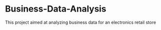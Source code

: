 # Business-Data-Analysis
This project aimed at analyzing business data for an electronics retail store
